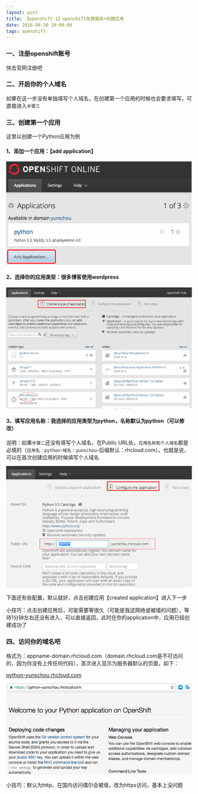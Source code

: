 ```yaml
---
layout: post
title: 【openshift-1】openshift免费服务+创建应用
date: 2016-08-30 20:00:00
tags: openshift
---
```


### 一、注册openshift账号

快去官网注册吧

### 二、开启你的个人域名

如果在这一步没有单独填写个人域名，在创建第一个应用的时候也会要求填写，可直接进入`步骤三`

### 三、创建第一个应用

这里以创建一个Python应用为例

#### 1、添加一个应用：【add application】

![img](/assets/images/2016/openshift-guide-1-1.png)

#### 2、选择你的应用类型：很多博客使用wordpress

![img](/assets/images/2016/openshift-guide-1-2.png)

#### 3、填写应用名称：我选择的应用类型为python，名称默认为python（可以修改）

说明：如果`步骤二`还没有填写个人域名，在Public URL处，`应用名称和个人域名`都是必填的（`应用名：python`-`域名：yunschou`-后缀默认：rhcloud.com）。也就是说，可以在首次创建应用的时候填写个人域名

![img](/assets/images/2016/openshift-guide-1-3.png)

下面还有些配置，默认就好，点击创建应用【created application】进入下一步

小技巧：点击创建应用后，可能需要等很久（可能是我这网络或被墙的问题），等待1分钟左右还没有进入，可以直接返回，此时在你的application中，应用已经创建成功了  

### 四、访问你的域名吧

格式为：appname-domain.rhcloud.com（domain.rhcloud.com是不可访问的，因为你没有上传任何代码），首次进入显示为服务器默认的页面，如下：

[python-yunschou.rhcloud.com](https://python-yunschou.rhcloud.com/)

![img](/assets/images/2016/openshift-guide-1-4.png)

小技巧：默认为http，在国内访问偶尔会被墙，改为https访问，基本上没问题